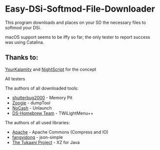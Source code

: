 # Easy-DSi-Softmod-File-Downloader

This program downloads and places on your SD the necessary files to softmod your DSi.

macOS support seems to be iffy so far; the only tester to report success was using Catalina.

## Thanks to:

[YourKalamity](https://github.com/YourKalamity) and [NightScript](https://github.com/NightYoshi370) for the concept

All testers

The authors of all downloaded tools:
- [shutterbug2000](https://gbatemp.net/members/shutterbug2000.354863/) - Memory Pit
- [Zoogie](https://github.com/zoogie/dumpTool) - dumpTool
- [NoCash](https://problemkaputt.de/) - Unlaunch
- [DS-Homebrew Team](https://github.com/DS-Homebrew/) - TWiLightMenu++

The authors of all used libraries:
- [Apache](https://www.apache.org/) - Apache Commons (Compress and IO)
- [fangyidong](https://github.com/fangyidong/json-simple) - json-simple
- [The Tukaani Project](https://tukaani.org/) - XZ for Java
